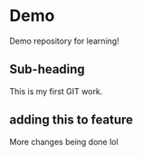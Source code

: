 # Demo
Demo repository for learning!

## Sub-heading
This is my first GIT work.

## adding this to feature
More changes being done lol